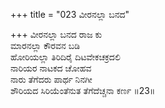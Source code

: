 +++
title = "023 ವೀರನಲ್ಲಾ ಬನದ"

+++
ವೀರನಲ್ಲಾ ಬನದ ರಾಜ ಕು  
ಮಾರನಲ್ಲಾ ಕೌರವನ ಬಡಿ  
ಹೋರಿಯಲ್ಲಾ ತಿರಿದಿರೈ ದಿಟವೇಕಚಕ್ರದಲಿ  
ನಾರಿಯರ ನಾಟಕದ ಚೋಹವ  
ನಾರು ತೆಗೆದರು ಪಾರ್ಥ ನಿನಗೀ  
ಶೌರಿಯದ ಸಿರಿಯೆಂತೆನುತ ತೆಗೆದೆಚ್ಚನಾ ಕರ್ಣ     ॥23॥